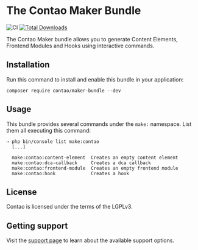 # The Contao Maker Bundle

![CI](https://github.com/1up-lab/contao-maker-bundle/workflows/CI/badge.svg)
[![Total Downloads](https://poser.pugx.org/contao/maker-bundle/d/total.png)](https://packagist.org/packages/contao/maker-bundle)

The Contao Maker bundle allows you to generate Content Elements, Frontend Modules and
Hooks using interactive commands.

## Installation

Run this command to install and enable this bundle in your application:

```
composer require contao/maker-bundle --dev
```

## Usage

This bundle provides several commands under the `make:` namespace.
List them all executing this command:

```
⇢ php bin/console list make:contao
  [...]

  make:contao:content-element  Creates an empty content element
  make:contao:dca-callback     Creates a dca callback
  make:contao:frontend-module  Creates an empty frontend module
  make:contao:hook             Creates a hook
```

## License

Contao is licensed under the terms of the LGPLv3.

## Getting support

Visit the [support page][2] to learn about the available support options.

[1]: https://contao.org
[2]: https://contao.org/en/support.html
